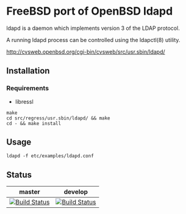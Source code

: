 # FreeBSD port of OpenBSD ldapd

ldapd is a daemon which implements version 3 of the LDAP protocol.

A running ldapd process can be controlled using the ldapctl(8) utility.

http://cvsweb.openbsd.org/cgi-bin/cvsweb/src/usr.sbin/ldapd/

## Installation

### Requirements
* libressl

```
make
cd src/regress/usr.sbin/ldapd/ && make
cd - && make install
```

## Usage

`ldapd -f etc/examples/ldapd.conf`

## Status

master | develop
-------|--------
[![Build Status](https://cipier.net/status/koue/ldapd/master)](https://cipier.net/status/koue/ldapd/master) | [![Build Status](https://cipier.net/status/koue/ldapd/develop)](https://cipier.net/status/koue/ldapd/develop)

